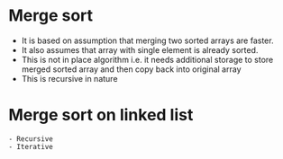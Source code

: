 # Merge sort
- It is based on assumption that merging two sorted arrays are faster.
- It also assumes that array with single element is already sorted.
- This is not in place algorithm i.e. it needs additional storage to store merged sorted array and then copy back into original array
- This is recursive in nature

# Merge sort on linked list
    - Recursive
    - Iterative
